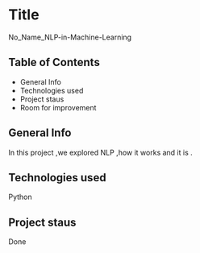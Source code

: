 # Title

No_Name_NLP-in-Machine-Learning

## Table of Contents

- General Info
- Technologies used
- Project staus
- Room for improvement

## General Info
In this project ,we explored NLP ,how it works and it is .
## Technologies used

Python

## Project staus

Done

